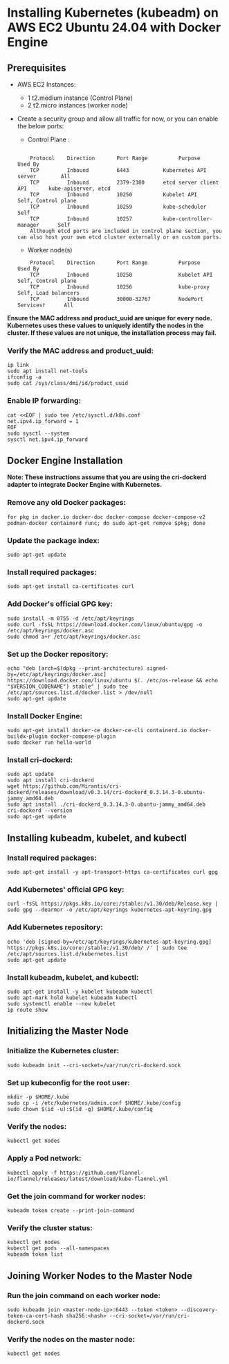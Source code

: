 # Installing Kubernetes (kubeadm) on AWS EC2 Ubuntu 24.04 with Docker Engine

## Prerequisites

* AWS EC2 Instances:
    - 1 t2.medium instance (Control Plane)
    - 2 t2.micro instances (worker node)
* Create a security group and allow all traffic for now, or you can enable the below ports:
    - Control Plane : 
    ```

        Protocol	Direction	    Port Range	        Purpose	                Used By
        TCP	        Inbound	        6443	       Kubernetes API server	    All
        TCP	        Inbound	        2379-2380      etcd server client API	    kube-apiserver, etcd
        TCP	        Inbound	        10250	       Kubelet API                  Self, Control plane
        TCP	        Inbound	        10259	       kube-scheduler	            Self
        TCP	        Inbound	        10257	       kube-controller-manager	    Self
        Although etcd ports are included in control plane section, you can also host your own etcd cluster externally or on custom ports.
    ```

    - Worker node(s)
    ```
        Protocol	Direction	    Port Range	        Purpose	                Used By
        TCP	        Inbound	        10250	            Kubelet API	            Self, Control plane
        TCP	        Inbound	        10256	            kube-proxy	            Self, Load balancers
        TCP	        Inbound	        30000-32767         NodePort Services†	    All
    ```

**Ensure the MAC address and product_uuid are unique for every node. Kubernetes uses these values to uniquely identify the nodes in the cluster. If these values are not unique, the installation process may fail.**

### Verify the MAC address and product_uuid:
```
ip link
sudo apt install net-tools
ifconfig -a
sudo cat /sys/class/dmi/id/product_uuid
```

### Enable IP forwarding:
```
cat <<EOF | sudo tee /etc/sysctl.d/k8s.conf
net.ipv4.ip_forward = 1
EOF
sudo sysctl --system
sysctl net.ipv4.ip_forward
```

## Docker Engine Installation

**Note: These instructions assume that you are using the cri-dockerd adapter to integrate Docker Engine with Kubernetes.**

### Remove any old Docker packages:
```
for pkg in docker.io docker-doc docker-compose docker-compose-v2 podman-docker containerd runc; do sudo apt-get remove $pkg; done
```

### Update the package index:
```
sudo apt-get update
```

### Install required packages:
```
sudo apt-get install ca-certificates curl
```

### Add Docker's official GPG key:
```
sudo install -m 0755 -d /etc/apt/keyrings
sudo curl -fsSL https://download.docker.com/linux/ubuntu/gpg -o /etc/apt/keyrings/docker.asc
sudo chmod a+r /etc/apt/keyrings/docker.asc
```

### Set up the Docker repository:
```
echo "deb [arch=$(dpkg --print-architecture) signed-by=/etc/apt/keyrings/docker.asc] https://download.docker.com/linux/ubuntu $(. /etc/os-release && echo "$VERSION_CODENAME") stable" | sudo tee /etc/apt/sources.list.d/docker.list > /dev/null
sudo apt-get update
```

### Install Docker Engine:
```
sudo apt-get install docker-ce docker-ce-cli containerd.io docker-buildx-plugin docker-compose-plugin
sudo docker run hello-world
```

### Install cri-dockerd:
```
sudo apt update
sudo apt install cri-dockerd
wget https://github.com/Mirantis/cri-dockerd/releases/download/v0.3.14/cri-dockerd_0.3.14.3-0.ubuntu-jammy_amd64.deb
sudo apt install ./cri-dockerd_0.3.14.3-0.ubuntu-jammy_amd64.deb
cri-dockerd --version
sudo apt-get update
```

## Installing kubeadm, kubelet, and kubectl

### Install required packages:
```
sudo apt-get install -y apt-transport-https ca-certificates curl gpg
```

### Add Kubernetes' official GPG key:
```
curl -fsSL https://pkgs.k8s.io/core:/stable:/v1.30/deb/Release.key | sudo gpg --dearmor -o /etc/apt/keyrings kubernetes-apt-keyring.gpg
```

### Add Kubernetes repository:
```
echo 'deb [signed-by=/etc/apt/keyrings/kubernetes-apt-keyring.gpg] https://pkgs.k8s.io/core:/stable:/v1.30/deb/ /' | sudo tee /etc/apt/sources.list.d/kubernetes.list
sudo apt-get update
```

### Install kubeadm, kubelet, and kubectl:
```
sudo apt-get install -y kubelet kubeadm kubectl
sudo apt-mark hold kubelet kubeadm kubectl
sudo systemctl enable --now kubelet
ip route show
```

## Initializing the Master Node

### Initialize the Kubernetes cluster:
```
sudo kubeadm init --cri-socket=/var/run/cri-dockerd.sock
```

### Set up kubeconfig for the root user:
```
mkdir -p $HOME/.kube
sudo cp -i /etc/kubernetes/admin.conf $HOME/.kube/config
sudo chown $(id -u):$(id -g) $HOME/.kube/config
```

### Verify the nodes:
```
kubectl get nodes
```

### Apply a Pod network:
```
kubectl apply -f https://github.com/flannel-io/flannel/releases/latest/download/kube-flannel.yml
```

### Get the join command for worker nodes:
```
kubeadm token create --print-join-command
```

### Verify the cluster status:
```
kubectl get nodes
kubectl get pods --all-namespaces
kubeadm token list
```
## Joining Worker Nodes to the Master Node

### Run the join command on each worker node:
```
sudo kubeadm join <master-node-ip>:6443 --token <token> --discovery-token-ca-cert-hash sha256:<hash> --cri-socket=/var/run/cri-dockerd.sock
```

### Verify the nodes on the master node:
```
kubectl get nodes
```